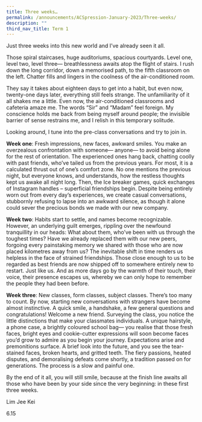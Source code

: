 ```yaml
---
title: Three weeks…
permalink: /announcements/ACSpression-January-2023/Three-weeks/
description: ""
third_nav_title: Term 1
---
```

Just three weeks into this new world and I’ve already seen it all.

Those spiral staircases, huge auditoriums, spacious courtyards. Level one, level two, level three— breathlessness awaits atop the flight of stairs. I rush down the long corridor, down a memorised path, to the fifth classroom on the left. Chatter fills and lingers in the coolness of the air-conditioned room.

They say it takes about eighteen days to get into a habit, but even now, twenty-one days later, everything still feels strange. The unfamiliarity of it all shakes me a little. Even now, the air-conditioned classrooms and cafeteria amaze me. The words “Sir” and “Madam” feel foreign. My conscience holds me back from being myself around people; the invisible barrier of sense restrains me, and I relish in this temporary solitude.

Looking around, I tune into the pre-class conversations and try to join in.

**Week one**: Fresh impressions, new faces, awkward smiles. You make an overzealous confrontation with someone— anyone— to avoid being alone for the rest of orientation. The experienced ones hang back, chatting coolly with past friends, who’ve tailed us from the previous years. For most, it is a calculated thrust out of one’s comfort zone. No one mentions the previous night, but everyone knows, and understands, how the restless thoughts kept us awake all night long. Then, the Ice breaker games, quick exchanges of Instagram handles – superficial friendships begin. Despite being entirely worn out from every day’s experiences, we create casual conversations, stubbornly refusing to lapse into an awkward silence, as though it alone could sever the precious bonds we made with our new company.

**Week two**: Habits start to settle, and names become recognizable. However, an underlying guilt emerges, rippling over the newfound tranquillity in our heads: What about them, who’ve been with us through the toughest times? Have we already replaced them with our new peers, forgoing every painstaking memory we shared with those who are now placed kilometres away from us? The inevitable shift in time renders us helpless in the face of strained friendships. Those close enough to us to be regarded as best friends are now shipped off to somewhere entirely new to restart. Just like us. And as more days go by the warmth of their touch, their voice, their presence escapes us, whereby we can only hope to remember the people they had been before.

**Week three**: New classes, form classes, subject classes. There’s too many to count. By now, starting new conversations with strangers have become almost instinctive. A quick smile, a handshake, a few general questions and congratulations! Welcome a new friend. Surveying the class, you notice the little distinctions that make your classmates individuals. A unique hairstyle, a phone case, a brightly coloured school bag— you realise that those fresh faces, bright eyes and cookie-cutter expressions will soon become faces you’d grow to admire as you begin your journey. Expectations arise and premonitions surface. A brief look into the future, and you see the tear-stained faces, broken hearts, and gritted teeth. The fiery passions, heated disputes, and demoralising defeats come shortly, a tradition passed on for generations. The process is a slow and painful one.

By the end of it all, you will still smile, because at the finish line awaits all those who have been by your side since the very beginning: in these first three weeks.

Lim Jee Kei

6.15